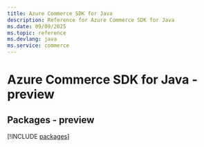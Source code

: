 ```yaml
---
title: Azure Commerce SDK for Java
description: Reference for Azure Commerce SDK for Java
ms.date: 09/09/2025
ms.topic: reference
ms.devlang: java
ms.service: commerce
---
```

# Azure Commerce SDK for Java - preview
## Packages - preview
[!INCLUDE [packages](commerce-index.md)]